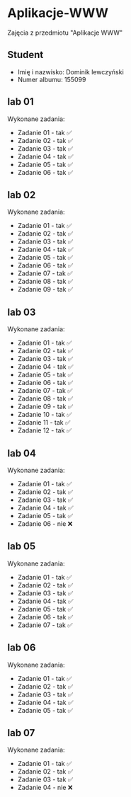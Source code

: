 # Aplikacje-WWW
Zajęcia z przedmiotu "Aplikacje WWW"

## Student
* Imię i nazwisko: Dominik lewczyński
* Numer albumu: 155099

## lab 01

Wykonane zadania:
* Zadanie 01 - tak ✅
* Zadanie 02 - tak ✅
* Zadanie 03 - tak ✅
* Zadanie 04 - tak ✅
* Zadanie 05 - tak ✅
* Zadanie 06 - tak ✅

## lab 02

Wykonane zadania:
* Zadanie 01 - tak ✅
* Zadanie 02 - tak ✅
* Zadanie 03 - tak ✅
* Zadanie 04 - tak ✅
* Zadanie 05 - tak ✅
* Zadanie 06 - tak ✅
* Zadanie 07 - tak ✅
* Zadanie 08 - tak ✅
* Zadanie 09 - tak ✅

## lab 03

Wykonane zadania:
* Zadanie 01 - tak ✅
* Zadanie 02 - tak ✅
* Zadanie 03 - tak ✅
* Zadanie 04 - tak ✅
* Zadanie 05 - tak ✅
* Zadanie 06 - tak ✅
* Zadanie 07 - tak ✅
* Zadanie 08 - tak ✅
* Zadanie 09 - tak ✅
* Zadanie 10 - tak ✅
* Zadanie 11 - tak ✅
* Zadanie 12 - tak ✅

## lab 04

Wykonane zadania:
* Zadanie 01 - tak ✅
* Zadanie 02 - tak ✅
* Zadanie 03 - tak ✅
* Zadanie 04 - tak ✅
* Zadanie 05 - tak ✅
* Zadanie 06 - nie ❌

## lab 05

Wykonane zadania:
* Zadanie 01 - tak ✅
* Zadanie 02 - tak ✅
* Zadanie 03 - tak ✅
* Zadanie 04 - tak ✅
* Zadanie 05 - tak ✅
* Zadanie 06 - tak ✅
* Zadanie 07 - tak ✅

## lab 06

Wykonane zadania:
* Zadanie 01 - tak ✅
* Zadanie 02 - tak ✅
* Zadanie 03 - tak ✅
* Zadanie 04 - tak ✅
* Zadanie 05 - tak ✅

## lab 07

Wykonane zadania:
* Zadanie 01 - tak ✅
* Zadanie 02 - tak ✅
* Zadanie 03 - tak ✅
* Zadanie 04 - nie ❌